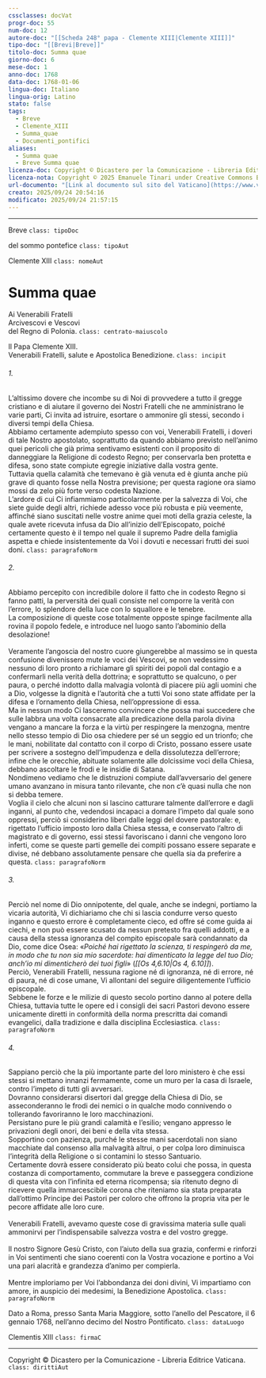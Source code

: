 ```yaml
---
cssclasses: docVat
progr-doc: 55
num-doc: 12
autore-doc: "[[Scheda 248° papa - Clemente XIII|Clemente XIII]]"
tipo-doc: "[[Brevi|Breve]]"
titolo-doc: Summa quae
giorno-doc: 6
mese-doc: 1
anno-doc: 1768
data-doc: 1768-01-06
lingua-doc: Italiano
lingua-orig: Latino
stato: false
tags:
  - Breve
  - Clemente_XIII
  - Summa_quae
  - Documenti_pontifici
aliases:
  - Summa quae
  - Breve Summa quae
licenza-doc: Copyright © Dicastero per la Comunicazione - Libreria Editrice Vaticana
licenza-nota: Copyright © 2025 Emanuele Tinari under Creative Commons BY-NC-SA 4.0 https://creativecommons.org/licenses/by-nc-sa/4.0/
url-documento: "[Link al documento sul sito del Vaticano](https://www.vatican.va/content/clemens-xiii/it/documents/breve-summa-quae-6-gennaio-1768.html)"
creato: 2025/09/24 20:54:16
modificato: 2025/09/24 21:57:15
---
```



***


Breve `class: tipoDoc`


del sommo pontefice `class: tipoAut`


Clemente XIII `class: nomeAut`


# Summa quae


Ai Venerabili Fratelli<br>Arcivescovi e Vescovi<br>del Regno di Polonia. `class: centrato-maiuscolo`


Il Papa Clemente XIII.<br>Venerabili Fratelli, salute e Apostolica Benedizione. `class: incipit`


###### 1.

L’altissimo dovere che incombe su di Noi di provvedere a tutto il gregge cristiano e di aiutare il governo dei Nostri Fratelli che ne amministrano le varie parti, Ci invita ad istruire, esortare o ammonire gli stessi, secondo i diversi tempi della Chiesa.<br>Abbiamo certamente adempiuto spesso con voi, Venerabili Fratelli, i doveri di tale Nostro apostolato, soprattutto da quando abbiamo previsto nell’animo quei pericoli che già prima sentivamo esistenti con il proposito di danneggiare la Religione di codesto Regno; per conservarla ben protetta e difesa, sono state compiute egregie iniziative dalla vostra gente.<br>Tuttavia quella calamità che temevano è già venuta ed è giunta anche più grave di quanto fosse nella Nostra previsione; per questa ragione ora siamo mossi da zelo più forte verso codesta Nazione.<br>L’ardore di cui Ci infiammiamo particolarmente per la salvezza di Voi, che siete guide degli altri, richiede adesso voce più robusta e più veemente, affinché siano suscitati nelle vostre anime quei moti della grazia celeste, la quale avete ricevuta infusa da Dio all’inizio dell’Episcopato, poiché certamente questo è il tempo nel quale il supremo Padre della famiglia aspetta e chiede insistentemente da Voi i dovuti e necessari frutti dei suoi doni. `class: paragrafoNorm`


###### 2.

Abbiamo percepito con incredibile dolore il fatto che in codesto Regno si fanno patti, la perversità dei quali consiste nel comporre la verità con l’errore, lo splendore della luce con lo squallore e le tenebre.<br>La composizione di queste cose totalmente opposte spinge facilmente alla rovina il popolo fedele, e introduce nel luogo santo l’abominio della desolazione!<br><br>Veramente l’angoscia del nostro cuore giungerebbe al massimo se in questa confusione divenissero mute le voci dei Vescovi, se non vedessimo nessuno di loro pronto a richiamare gli spiriti dei popoli dal contagio e a confermarli nella verità della dottrina; e soprattutto se qualcuno, o per paura, o perché indotto dalla malvagia volontà di piacere più agli uomini che a Dio, volgesse la dignità e l’autorità che a tutti Voi sono state affidate per la difesa e l’ornamento della Chiesa, nell’oppressione di essa.<br>Ma in nessun modo Ci lasceremo convincere che possa mai succedere che sulle labbra una volta consacrate alla predicazione della parola divina vengano a mancare la forza e la virtù per respingere la menzogna, mentre nello stesso tempio di Dio osa chiedere per sé un seggio ed un trionfo; che le mani, nobilitate dal contatto con il corpo di Cristo, possano essere usate per scrivere a sostegno dell’impudenza e della dissolutezza dell’errore; infine che le orecchie, abituate solamente alle dolcissime voci della Chiesa, debbano ascoltare le frodi e le insidie di Satana.<br>Nondimeno vediamo che le distruzioni compiute dall’avversario del genere umano avanzano in misura tanto rilevante, che non c’è quasi nulla che non si debba temere.<br>Voglia il cielo che alcuni non si lascino catturare talmente dall’errore e dagli inganni, al punto che, vedendosi incapaci a domare l’impeto dal quale sono oppressi, perciò si considerino liberi dalle leggi del dovere pastorale: e, rigettato l’ufficio imposto loro dalla Chiesa stessa, e conservato l’altro di magistrato e di governo, essi stessi favoriscano i danni che vengono loro inferti, come se queste parti gemelle dei compiti possano essere separate e divise, né debbano assolutamente pensare che quella sia da preferire a questa. `class: paragrafoNorm`


###### 3.

Perciò nel nome di Dio onnipotente, del quale, anche se indegni, portiamo la vicaria autorità, Vi dichiariamo che chi si lascia condurre verso questo inganno e questo errore è completamente cieco, ed offre sé come guida ai ciechi, e non può essere scusato da nessun pretesto fra quelli addotti, e a causa della stessa ignoranza del compito episcopale sarà condannato da Dio, come dice Osea: «*Poiché hai rigettato la scienza, ti respingerò da me, in modo che tu non sia mio sacerdote: hai dimenticato la legge del tuo Dio; anch’io mi dimenticherò dei tuoi figli*» (*<span class="BibleRef">[[Os 4,6.10|Os 4, 6.10]]</span>*).<br>Perciò, Venerabili Fratelli, nessuna ragione né di ignoranza, né di errore, né di paura, né di cose umane, Vi allontani del seguire diligentemente l’ufficio episcopale.<br>Sebbene le forze e le milizie di questo secolo portino danno al potere della Chiesa, tuttavia tutte le opere ed i consigli dei sacri Pastori devono essere unicamente diretti in conformità della norma prescritta dai comandi evangelici, dalla tradizione e dalla disciplina Ecclesiastica. `class: paragrafoNorm`


###### 4.

Sappiano perciò che la più importante parte del loro ministero è che essi stessi si mettano innanzi fermamente, come un muro per la casa di Israele, contro l’impeto di tutti gli avversari.<br>Dovranno considerarsi disertori dal gregge della Chiesa di Dio, se asseconderanno le frodi dei nemici o in qualche modo connivendo o tollerando favoriranno le loro macchinazioni.<br>Persistano pure le più grandi calamità e l’esilio; vengano appresso le privazioni degli onori, dei beni e della vita stessa.<br>Sopportino con pazienza, purché le stesse mani sacerdotali non siano macchiate dal consenso alla malvagità altrui, o per colpa loro diminuisca l’integrità della Religione o si contamini lo stesso Santuario.<br>Certamente dovrà essere considerato più beato colui che possa, in questa costanza di comportamento, commutare la breve e passeggera condizione di questa vita con l’infinita ed eterna ricompensa; sia ritenuto degno di ricevere quella immarcescibile corona che riteniamo sia stata preparata dall’ottimo Principe dei Pastori per coloro che offrono la propria vita per le pecore affidate alle loro cure.<br><br>Venerabili Fratelli, avevamo queste cose di gravissima materia sulle quali ammonirvi per l’indispensabile salvezza vostra e del vostro gregge.<br><br>Il nostro Signore Gesù Cristo, con l’aiuto della sua grazia, confermi e rinforzi in Voi sentimenti che siano coerenti con la Vostra vocazione e portino a Voi una pari alacrità e grandezza d’animo per compierla.<br><br>Mentre imploriamo per Voi l’abbondanza dei doni divini, Vi impartiamo con amore, in auspicio dei medesimi, la Benedizione Apostolica. `class: paragrafoNorm`


Dato a Roma, presso Santa Maria Maggiore, sotto l’anello del Pescatore, il 6 gennaio 1768, nell’anno decimo del Nostro Pontificato. `class: dataLuogo`


Clementis XIII `class: firmaC`


***


Copyright © Dicastero per la Comunicazione - Libreria Editrice Vaticana. `class: dirittiAut`


